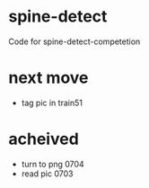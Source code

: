 # spine-detect
Code for spine-detect-competetion

# next move
- tag pic in train51



# acheived
- turn to png 0704
- read pic 0703